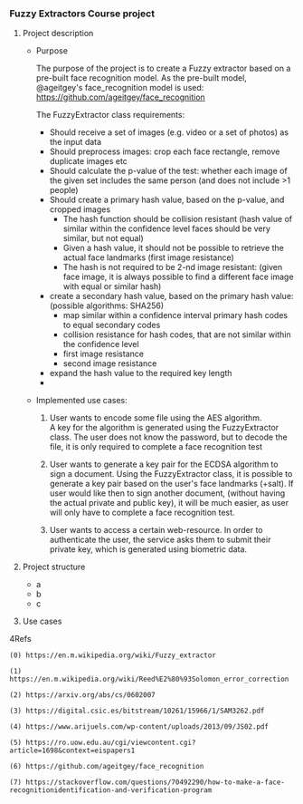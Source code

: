 ### Fuzzy Extractors Course project

1. Project description
   - Purpose

      The purpose of the project is to create a Fuzzy extractor based on a pre-built face recognition model.
      As the pre-built model, @ageitgey's face_recognition model is used: https://github.com/ageitgey/face_recognition
   
      The FuzzyExtractor class requirements:
      - Should receive a set of images (e.g. video or a set of photos) as the input data
      - Should preprocess images: crop each face rectangle, remove duplicate images etc
      - Should calculate the p-value of the test: whether each image of the given set includes the same person (and does not include >1 people)
      - Should create a primary hash value, based on the p-value, and cropped images
         - The hash function should be collision resistant 
          (hash value of similar within the confidence level faces should be very similar, but not equal)
         - Given a hash value, it should not be possible to retrieve the actual face landmarks
           (first image resistance)
         - The hash is not required to be 2-nd image resistant: 
          (given face image, it is always possible 
          to find a different face image with equal or similar hash)
      - create a secondary hash value, based on the primary hash value: (possible algorithms: SHA256)
         - map similar within a confidence interval primary hash codes to equal secondary codes
         - collision resistance for hash codes, that are not similar within the confidence level
         - first image resistance
         - second image resistance
      - expand the hash value to the required key length
      - 
   - Implemented use cases:
     1. User wants to encode some file using the AES algorithm.  
      A key for the algorithm is generated using the 
      FuzzyExtractor class. The user does not know the 
      password, but to decode the file, it is only required 
      to complete a face recognition test
     
     2. User wants to generate a key pair for the ECDSA algorithm to sign a document.
      Using the FuzzyExtractor class, it is possible to generate a key pair based on the user's face landmarks (+salt).
      If user would like then to sign another document, (without having the actual private and public key),
      it will be much easier, as user will only have to complete a face recognition test.
   
     3. User wants to access a certain web-resource. In order to authenticate the user, 
      the service asks them to submit their private key, which is generated using biometric data.
   

2. Project structure
   - a
   - b
   - c


3. Use cases

4Refs

    (0) https://en.m.wikipedia.org/wiki/Fuzzy_extractor

    (1) https://en.m.wikipedia.org/wiki/Reed%E2%80%93Solomon_error_correction
 
    (2) https://arxiv.org/abs/cs/0602007
    
    (3) https://digital.csic.es/bitstream/10261/15966/1/SAM3262.pdf
    
    (4) https://www.arijuels.com/wp-content/uploads/2013/09/JS02.pdf
    
    (5) https://ro.uow.edu.au/cgi/viewcontent.cgi?article=1698&context=eispapers1
    
    (6) https://github.com/ageitgey/face_recognition

    (7) https://stackoverflow.com/questions/70492290/how-to-make-a-face-recognitionidentification-and-verification-program
